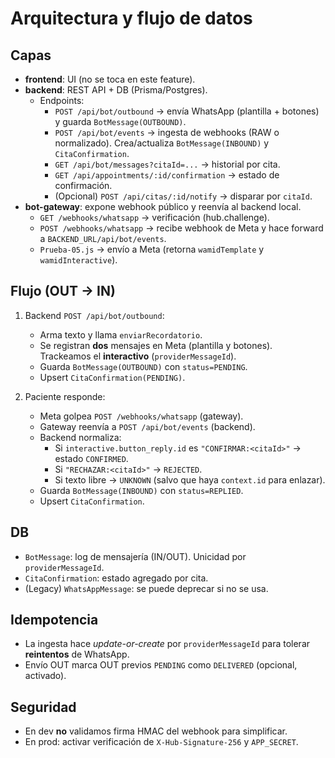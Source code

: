 # Arquitectura y flujo de datos

## Capas
- **frontend**: UI (no se toca en este feature).
- **backend**: REST API + DB (Prisma/Postgres).
  - Endpoints:
    - `POST /api/bot/outbound` → envía WhatsApp (plantilla + botones) y guarda `BotMessage(OUTBOUND)`.
    - `POST /api/bot/events` → ingesta de webhooks (RAW o normalizado). Crea/actualiza `BotMessage(INBOUND)` y `CitaConfirmation`.
    - `GET /api/bot/messages?citaId=...` → historial por cita.
    - `GET /api/appointments/:id/confirmation` → estado de confirmación.
    - (Opcional) `POST /api/citas/:id/notify` → disparar por `citaId`.
- **bot-gateway**: expone webhook público y reenvía al backend local.
  - `GET /webhooks/whatsapp` → verificación (hub.challenge).
  - `POST /webhooks/whatsapp` → recibe webhook de Meta y hace forward a `BACKEND_URL/api/bot/events`.
  - `Prueba-05.js` → envío a Meta (retorna `wamidTemplate` y `wamidInteractive`).

## Flujo (OUT → IN)
1. Backend `POST /api/bot/outbound`:
   - Arma texto y llama `enviarRecordatorio`.
   - Se registran **dos** mensajes en Meta (plantilla y botones). Trackeamos el **interactivo** (`providerMessageId`).
   - Guarda `BotMessage(OUTBOUND)` con `status=PENDING`.
   - Upsert `CitaConfirmation(PENDING)`.

2. Paciente responde:
   - Meta golpea `POST /webhooks/whatsapp` (gateway).
   - Gateway reenvía a `POST /api/bot/events` (backend).
   - Backend normaliza:
     - Si `interactive.button_reply.id` es `"CONFIRMAR:<citaId>"` → estado `CONFIRMED`.
     - Si `"RECHAZAR:<citaId>"` → `REJECTED`.
     - Si texto libre → `UNKNOWN` (salvo que haya `context.id` para enlazar).
   - Guarda `BotMessage(INBOUND)` con `status=REPLIED`.
   - Upsert `CitaConfirmation`.

## DB
- `BotMessage`: log de mensajería (IN/OUT). Unicidad por `providerMessageId`.
- `CitaConfirmation`: estado agregado por cita.
- (Legacy) `WhatsAppMessage`: se puede deprecar si no se usa.

## Idempotencia
- La ingesta hace *update-or-create* por `providerMessageId` para tolerar **reintentos** de WhatsApp.
- Envío OUT marca OUT previos `PENDING` como `DELIVERED` (opcional, activado).

## Seguridad
- En dev **no** validamos firma HMAC del webhook para simplificar.
- En prod: activar verificación de `X-Hub-Signature-256` y `APP_SECRET`.